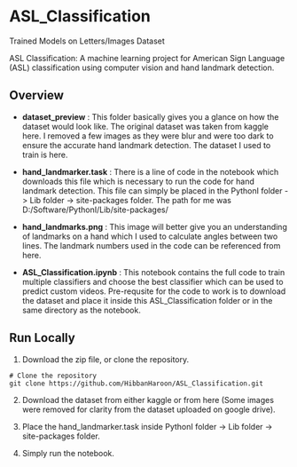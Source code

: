 # ASL_Classification
Trained Models on Letters/Images Dataset

ASL Classification: A machine learning project for American Sign Language (ASL) classification using computer vision and hand landmark detection. 

## Overview
- **dataset_preview** : This folder basically gives you a glance on how the dataset would look like. The original dataset was taken from kaggle here. I removed a few images as they were blur and were too dark to ensure the accurate hand landmark detection. The dataset I used to train is here.

- **hand_landmarker.task** : There is a line of code in the notebook which downloads this file which is necessary to run the code for hand landmark detection. This file can simply be placed in the PythonI folder -> Lib folder -> site-packages folder. The path for me was D:/Software/PythonI/Lib/site-packages/

- **hand_landmarks.png** : This image will better give you an understanding of landmarks on a hand which I used to calculate angles between two lines. The landmark numbers used in the code can be referenced from here. 

- **ASL_Classification.ipynb** : This notebook contains the full code to train multiple classifiers and choose the best classifier which can be used to predict custom videos. Pre-requsite for the code to work is to download the dataset and place it inside this ASL_Classification folder or in the same directory as the notebook. 


## Run Locally

1. Download the zip file, or clone the repository. 

``` 
# Clone the repository
git clone https://github.com/HibbanHaroon/ASL_Classification.git
```

2. Download the dataset from either kaggle or from here (Some images were removed for clarity from the dataset uploaded on google drive).

3. Place the hand_landmarker.task inside PythonI folder -> Lib folder -> site-packages folder. 

3. Simply run the notebook. 
